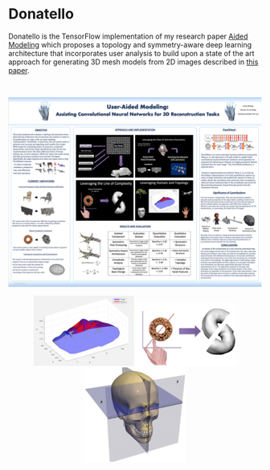 # Donatello

Donatello is the TensorFlow implementation of my research paper [Aided Modeling](bishopcolton.com) which proposes a topology and symmetry-aware deep learning architecture that incorporates user analysis to build upon a state of the art approach for generating 3D mesh models from 2D images described in [this paper](http://openaccess.thecvf.com/content_ECCV_2018/papers/Nanyang_Wang_Pixel2Mesh_Generating_3D_ECCV_2018_paper.pdf).

</br>
<p align="center">
<img src="resources/poster.png" width = "825px" />
</p>

<p align="center">
<img src="resources/domain.png" width = "200px" />

<img src="resources/complex.png" width = "200px" />

<img src="resources/sym.jpg" width = "200px" />
</p>

</br>
